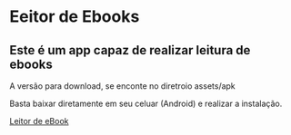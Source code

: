 # Eeitor de Ebooks

## Este é um app capaz de realizar leitura de ebooks

A versão para download, se enconte no diretroio assets/apk

Basta baixar diretamente em seu celuar (Android) e realizar a instalação.

[Leitor de eBook](assets/apk/ebook_reader.apk)


